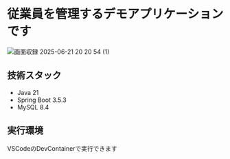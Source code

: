 # 従業員を管理するデモアプリケーションです
![画面収録 2025-06-21 20 20 54 (1)](https://github.com/user-attachments/assets/5eae035c-1375-430a-9ba1-8d2a161dac94)
## 技術スタック
- Java 21
- Spring Boot 3.5.3
- MySQL 8.4
## 実行環境
VSCodeのDevContainerで実行できます
